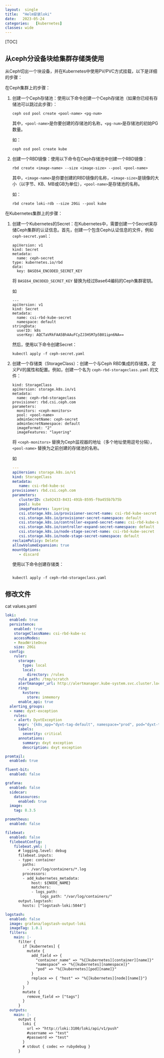 ```yaml
---
layout:  single
title:  "Helm安装loki"
date:   2023-05-24 
categories:   [kubernetes]
classes: wide
---
```


[TOC]

## 从ceph分设备块给集群存储类使用

从Ceph切出一个块设备，并在Kubernetes中使用PV/PVC方式挂载，以下是详细的步骤：

在Ceph集群上的步骤：

1. 创建一个Ceph存储池：使用以下命令创建一个Ceph存储池（如果你已经有存储池可以跳过此步骤）：

   ```shell
   ceph osd pool create <pool-name> <pg-num>
   ```

   其中，`<pool-name>`是你要创建的存储池的名称，`<pg-num>`是存储池的初始PG数量。

   如：

   ```
   ceph osd pool create kube
   ```

   

2. 创建一个RBD镜像：使用以下命令在Ceph存储池中创建一个RBD镜像：

   ```
   rbd create <image-name> --size <image-size> --pool <pool-name>
   ```

   其中，`<image-name>`是你要创建的RBD镜像的名称，`<image-size>`是镜像的大小（以字节、KB、MB或GB为单位），`<pool-name>`是存储池的名称。

   如：

   ```
   rbd create loki-rdb --size 20Gi --pool kube
   ```

   

在Kubernetes集群上的步骤：

1. 创建一个Kubernetes的Secret：在Kubernetes中，需要创建一个Secret来存储Ceph集群的认证信息。首先，创建一个包含Ceph认证信息的文件，例如 `ceph-secret.yaml`：

   ```
   apiVersion: v1
   kind: Secret
   metadata:
     name: ceph-secret
   type: kubernetes.io/rbd
   data:
     key: BASE64_ENCODED_SECRET_KEY
   ```

   将 `BASE64_ENCODED_SECRET_KEY` 替换为经过Base64编码的Ceph集群密钥。

   如

   ```
   ---
   apiVersion: v1
   kind: Secret
   metadata:
     name: csi-rbd-kube-secret
     namespace: default
   stringData:
     userID: k8s
     userKey: AQCTaVRkFAA5BhAAuFCyZJ3HSM7p5B01ipn6NA==
   
   ```

   

   然后，使用以下命令创建Secret：

   ```
   kubectl apply -f ceph-secret.yaml
   ```

2. 创建一个存储类（StorageClass）：创建一个与Ceph RBD集成的存储类，定义PV的属性和配置。例如，创建一个名为 `ceph-rbd-storageclass.yaml` 的文件：

   ```
   kind: StorageClass
   apiVersion: storage.k8s.io/v1
   metadata:
     name: ceph-rbd-storageclass
   provisioner: rbd.csi.ceph.com
   parameters:
     monitors: <ceph-monitors>
     pool: <pool-name>
     adminSecretName: ceph-secret
     adminSecretNamespace: default
     imageFormat: "2"
     imageFeatures: "layering"
   ```

   将 `<ceph-monitors>` 替换为Ceph监视器的地址（多个地址使用逗号分隔），`<pool-name>` 替换为之前创建的存储池的名称。

   如

   ```yaml
   ---
   apiVersion: storage.k8s.io/v1
   kind: StorageClass
   metadata:
      name: csi-rbd-kube-sc
   provisioner: rbd.csi.ceph.com
   parameters:
      clusterID: c3a92433-8431-491b-8595-f9a455b7b75b
      pool: kube
      imageFeatures: layering
      csi.storage.k8s.io/provisioner-secret-name: csi-rbd-kube-secret
      csi.storage.k8s.io/provisioner-secret-namespace: default
      csi.storage.k8s.io/controller-expand-secret-name: csi-rbd-kube-secret
      csi.storage.k8s.io/controller-expand-secret-namespace: default
      csi.storage.k8s.io/node-stage-secret-name: csi-rbd-kube-secret
      csi.storage.k8s.io/node-stage-secret-namespace: default
   reclaimPolicy: Delete
   allowVolumeExpansion: true
   mountOptions:
      - discard
   ```

   

   使用以下命令创建存储类：

   ```
   
   kubectl apply -f ceph-rbd-storageclass.yaml
   ```




## 修改文件

 cat values.yaml 



```yaml
loki:
  enabled: true
  persistence:
    enabled: true
    storageClassName: csi-rbd-kube-sc
    accessModes:
    - ReadWriteOnce
    size: 20Gi
  config:
    ruler:
      storage:
        type: local
        local:
          directory: /rules
      rule_path: /tmp/scratch
      alertmanager_url: http://alertmanager.kube-system.svc.cluster.local
      ring:
        kvstore:
          store: inmemory
      enable_api: true
  alerting_groups:
  - name: dyxt-exception
    rules:
    - alert: DyxtException
      expr: '{k8s_app="dyxt-tag-default", namespace="prod", pod="dyxt-tag-default-66b56657fd-5wmwt"} |= "Exception"'
      labels:
        severity: critical
      annotations:
        summary: dxyt exception
        description: dxyt exception

promtail:
  enabled: true

fluent-bit:
  enabled: false

grafana:
  enabled: false
  sidecar:
    datasources:
      enabled: true
  image:
    tag: 8.3.5

prometheus:
  enabled: false

filebeat:
  enabled: false
  filebeatConfig:
    filebeat.yml: |
      # logging.level: debug
      filebeat.inputs:
      - type: container
        paths:
          - /var/log/containers/*.log
        processors:
        - add_kubernetes_metadata:
            host: ${NODE_NAME}
            matchers:
            - logs_path:
                logs_path: "/var/log/containers/"
      output.logstash:
        hosts: ["logstash-loki:5044"]

logstash:
  enabled: false
  image: grafana/logstash-output-loki
  imageTag: 1.0.1
  filters:
    main: |-
      filter {
        if [kubernetes] {
          mutate {
            add_field => {
              "container_name" => "%{[kubernetes][container][name]}"
              "namespace" => "%{[kubernetes][namespace]}"
              "pod" => "%{[kubernetes][pod][name]}"
            }
            replace => { "host" => "%{[kubernetes][node][name]}"}
          }
        }
        mutate {
          remove_field => ["tags"]
        }
      }
  outputs:
    main: |-
      output {
        loki {
          url => "http://loki:3100/loki/api/v1/push"
          #username => "test"
          #password => "test"
        }
        # stdout { codec => rubydebug }
      }

```

